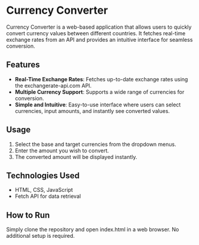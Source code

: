 # Currency Converter

Currency Converter is a web-based application that allows users to quickly convert currency values between different countries. It fetches real-time exchange rates from an API and provides an intuitive interface for seamless conversion.

## Features

- **Real-Time Exchange Rates**: Fetches up-to-date exchange rates using the exchangerate-api.com API.
- **Multiple Currency Support**: Supports a wide range of currencies for conversion.
- **Simple and Intuitive**: Easy-to-use interface where users can select currencies, input amounts, and instantly see converted values.

## Usage

1. Select the base and target currencies from the dropdown menus.
2. Enter the amount you wish to convert.
3. The converted amount will be displayed instantly.

## Technologies Used

- HTML, CSS, JavaScript
- Fetch API for data retrieval

## How to Run

Simply clone the repository and open index.html in a web browser. No additional setup is required.

